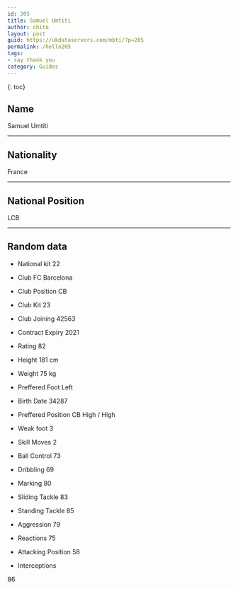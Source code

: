 ```yaml
---
id: 205
title: Samuel Umtiti
author: chito
layout: post
guid: https://ukdataservers.com/mbti/?p=205
permalink: /hello205
tags:
- say thank you
category: Guides
---
```



{: toc}

## Name  
Samuel Umtiti 

* * *

## Nationality  
France 

* * *

## National Position  
LCB 

* * *

## Random data 

  * National kit 
22 

  * Club 
FC Barcelona 

  * Club Position 
CB 

  * Club Kit 
23 

  * Club Joining 
42563 

  * Contract Expiry 
2021 

  * Rating 
82 

  * Height 
181 cm 

  * Weight 
75 kg 

  * Preffered Foot 
Left 

  * Birth Date 
34287 

  * Preffered Position 
CB High / High 

  * Weak foot 
3 

  * Skill Moves 
2 

  * Ball Control 
73 

  * Dribbling 
69 

  * Marking 
80 

  * Sliding Tackle 
83 

  * Standing Tackle 
85 

  * Aggression 
79 

  * Reactions 
75 

  * Attacking Position 
58 

  * Interceptions 

86